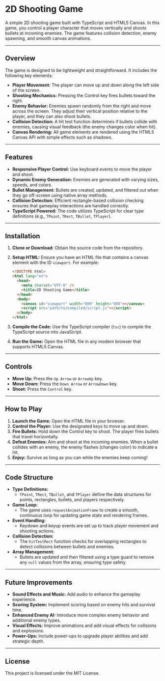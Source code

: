 # 2D Shooting Game

A simple 2D shooting game built with TypeScript and HTML5 Canvas. In this game, you control a player character that moves vertically and shoots bullets at incoming enemies. The game features collision detection, enemy spawning, and smooth canvas animations.

---

## Overview

The game is designed to be lightweight and straightforward. It includes the following key elements:

- **Player Movement:** The player can move up and down along the left side of the screen.
- **Shooting Mechanics:** Pressing the Control key fires bullets toward the right.
- **Enemy Behavior:** Enemies spawn randomly from the right and move across the screen. They adjust their vertical position relative to the player, and they can also shoot bullets.
- **Collision Detection:** A hit test function determines if bullets collide with enemies, causing visual feedback (the enemy changes color when hit).
- **Canvas Rendering:** All game elements are rendered using the HTML5 Canvas API with simple effects such as shadows.

---

## Features

- **Responsive Player Control:** Use keyboard events to move the player and shoot.
- **Dynamic Enemy Generation:** Enemies are generated with varying sizes, speeds, and colors.
- **Bullet Management:** Bullets are created, updated, and filtered out when they go off-screen using native array methods.
- **Collision Detection:** Efficient rectangle-based collision checking ensures that gameplay interactions are handled correctly.
- **TypeScript Powered:** The code utilizes TypeScript for clear type definitions (e.g., `TPoint`, `TRect`, `TBullet`, `TPlayer`).

---

## Installation

1. **Clone or Download:** Obtain the source code from the repository.
2. **Setup HTML:** Ensure you have an HTML file that contains a canvas element with the ID `viewport`. For example:

   ```html
   <!DOCTYPE html>
   <html lang="en">
     <head>
       <meta charset="UTF-8" />
       <title>2D Shooting Game</title>
     </head>
     <body>
       <canvas id="viewport" width="800" height="600"></canvas>
       <script src="path/to/compiled/script.js"></script>
     </body>
   </html>
   ```

3. **Compile the Code:** Use the TypeScript compiler (`tsc`) to compile the TypeScript source into JavaScript.
4. **Run the Game:** Open the HTML file in any modern browser that supports HTML5 Canvas.

---

## Controls

- **Move Up:** Press the `Up Arrow` or `ArrowUp` key.
- **Move Down:** Press the `Down Arrow` or `ArrowDown` key.
- **Shoot:** Press the `Control` key.

---

## How to Play

1. **Launch the Game:** Open the HTML file in your browser.
2. **Control the Player:** Use the designated keys to move up and down.
3. **Fire Bullets:** Hold down the Control key to shoot. The player fires bullets that travel horizontally.
4. **Defeat Enemies:** Aim and shoot at the incoming enemies. When a bullet collides with an enemy, the enemy flashes (changes color) to indicate a hit.
5. **Enjoy:** Survive as long as you can while the enemies keep coming!

---

## Code Structure

- **Type Definitions:**
  - `TPoint`, `TRect`, `TBullet`, and `TPlayer` define the data structures for points, rectangles, bullets, and players respectively.
- **Game Loop:**
  - The game uses `requestAnimationFrame` to create a smooth, continuous loop for updating game state and rendering frames.
- **Event Handling:**
  - Keydown and keyup events are set up to track player movement and shooting actions.
- **Collision Detection:**
  - The `hitTestRect` function checks for overlapping rectangles to detect collisions between bullets and enemies.
- **Array Management:**
  - Bullets are updated and then filtered using a type guard to remove any `null` values from the array, ensuring type safety.

---

## Future Improvements

- **Sound Effects and Music:** Add audio to enhance the gameplay experience.
- **Scoring System:** Implement scoring based on enemy hits and survival time.
- **Enhanced Enemy AI:** Introduce more complex enemy behavior and additional enemy types.
- **Visual Effects:** Improve animations and add visual effects for collisions and explosions.
- **Power-Ups:** Include power-ups to upgrade player abilities and add strategic depth.

---

## License

This project is licensed under the MIT License.
